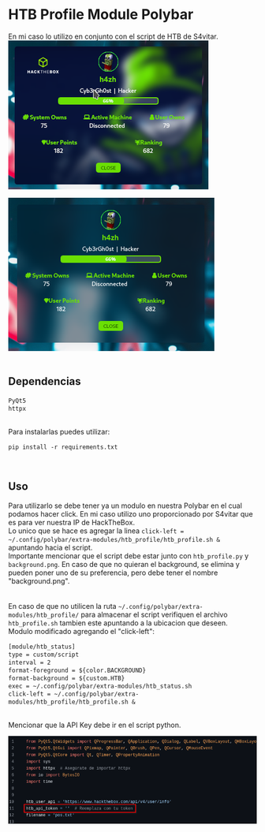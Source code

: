 # HTB Profile Module Polybar

En mi caso lo utilizo en conjunto con el script de HTB de S4vitar.<br>
![screen01](screen_02.png)

![screen02](screen_01.png)
<br><br>
## Dependencias

```
PyQt5
httpx
```
<br>
Para instalarlas puedes utilizar:

```
pip install -r requirements.txt
```
<br>

## Uso
Para utilizarlo se debe tener ya un modulo en nuestra Polybar en el cual podamos hacer click. En mi caso utilizo uno proporcionado por S4vitar que es para ver nuestra IP de HackTheBox.<br>
Lo unico que se hace es agregar la linea  ```click-left = ~/.config/polybar/extra-modules/htb_profile/htb_profile.sh &``` apuntando hacia el script.<br>
Importante mencionar que el script debe estar junto con ```htb_profile.py``` y ```background.png```. En caso de que no quieran el background, se elimina y pueden poner uno de su preferencia, pero debe tener el nombre "background.png".<br><br>
<br>
En caso de que no utilicen la ruta ```~/.config/polybar/extra-modules/htb_profile/``` para almacenar el script verifiquen el archivo ```htb_profile.sh``` tambien este apuntando a la ubicacion que deseen.
<br>
Modulo modificado agregando el "click-left":
```
[module/htb_status]
type = custom/script
interval = 2
format-foreground = ${color.BACKGROUND}
format-background = ${custom.HTB}
exec = ~/.config/polybar/extra-modules/htb_status.sh
click-left = ~/.config/polybar/extra-modules/htb_profile/htb_profile.sh &
```
<br>
Mencionar que la API Key debe ir en el script python.<br>

![api](api-key.png)
